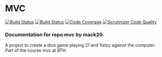 # MVC

[![Build Status](https://travis-ci.com/wadholm/mvc.svg?branch=main)](https://travis-ci.com/wadholm/mvc)
[![Build Status](https://scrutinizer-ci.com/g/wadholm/mvc/badges/build.png?b=main)](https://scrutinizer-ci.com/g/wadholm/mvc/build-status/main)
[![Code Coverage](https://scrutinizer-ci.com/g/wadholm/mvc/badges/coverage.png?b=main)](https://scrutinizer-ci.com/g/wadholm/mvc/?branch=main)
[![Scrutinizer Code Quality](https://scrutinizer-ci.com/g/wadholm/mvc/badges/quality-score.png?b=main)](https://scrutinizer-ci.com/g/wadholm/mvc/?branch=main)


### Documentation for repo mvc by mack20.  
A project to create a dice game playing 21 and Yatzy against the computer. 
Part of the course mvc at BTH.